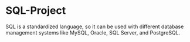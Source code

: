 # SQL-Project
SQL is a standardized language, so it can be used with different database management systems like MySQL, Oracle, SQL Server, and PostgreSQL.
